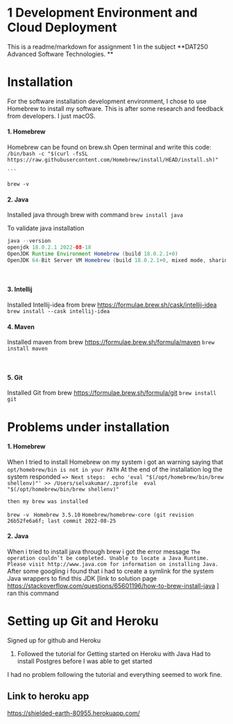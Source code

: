 # 1 Development Environment and Cloud Deployment 

This is a readme/markdown for assignment 1 in the subject **DAT250 Advanced Software Technologies. **


# Installation
For the software installation development environment, I chose to use Homebrew to install my software. This is after some research and feedback from developers. I just macOS. 
<br />
#### 1. Homebrew
 Homebrew can be found on brew.sh
Open terminal and write this code:
`` /bin/bash -c "$(curl -fsSL https://raw.githubusercontent.com/Homebrew/install/HEAD/install.sh)" ``

	```
``brew -v``
<br />
#### 2.  Java
Installed java through brew with command
``brew install java``

To validate java installation
```java
java --version
openjdk 18.0.2.1 2022-08-18
OpenJDK Runtime Environment Homebrew (build 18.0.2.1+0)
OpenJDK 64-Bit Server VM Homebrew (build 18.0.2.1+0, mixed mode, sharing)
```
<br />

#### 3. Intellij
Installed Intellij-idea from brew
https://formulae.brew.sh/cask/intellij-idea
``brew install --cask intellij-idea``
<br />

#### 4. Maven
Installed maven from brew
https://formulae.brew.sh/formula/maven
``brew install maven``

<br />

#### 5. Git
Installed Git from brew
https://formulae.brew.sh/formula/git
``brew install git``


# Problems under installation
#### 1. Homebrew
When I tried to install Homebrew on my system i got an warning saying that ``opt/homebrew/bin is not in your PATH``
At the end of the installation log the system responded
``
=> Next steps: 
echo 'eval "$(/opt/homebrew/bin/brew shellenv)"' >> /Users/selvakumar/.zprofile 
eval "$(/opt/homebrew/bin/brew shellenv)" 
``

	then my brew was installed
``brew -v ``
``Homebrew 3.5.10``
``Homebrew/homebrew-core (git revision 26b52fe6a6f; last commit 2022-08-25``


#### 2. Java
When i tried to install java through brew i got the error message
``
The operation couldn’t be completed. Unable to locate a Java Runtime.
Please visit http://www.java.com for information on installing Java.
``
After some googling i found that i had to create a symlink for the system Java wrappers to find this JDK [link to solution page https://stackoverflow.com/questions/65601196/how-to-brew-install-java ]
ran this command

# Setting up Git and Heroku
Signed up for github and Heroku

1. Followed the tutorial for Getting started on Heroku with Java
Had to install Postgres before I was able to get started

I had no problem following the tutorial and everything seemed to work fine. 


## Link to heroku app
https://shielded-earth-80955.herokuapp.com/
